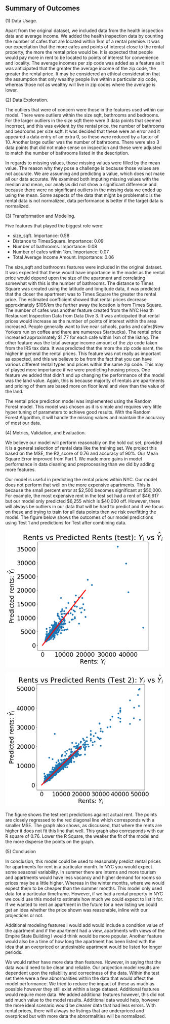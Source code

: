 ## Summary of Outcomes 

(1) Data Usage.

Apart from the original dataset, we included data from the health inspection data and average income. We added the health inspection data by counting the number of cafes that are located within 1km of a rental premise. It was our expectation that the more cafes and points of interest close to the rental property, the more the rental price would be. It is expected that people would pay more in rent to be located to points of interest for convenience and locality. The average incomes per zip code was added as a feature as it was anticipated that the greater the average income of the zip code, the greater the rental price. It may be considered an ethical consideration that the assumption that only wealthy people live within a particular zip code, whereas those not as wealthy will live in zip codes where the average is lower. 



(2) Data Exploration.

The outliers that were of concern were those in the features used within our model. There were outliers within the size sqft, bathrooms and bedrooms. For the larger outliers in the size sqft there were 3 data points that seemed incorrect, and this was evident by the rental price, the number of bathrooms and bedrooms per size sqft. It was decided that these were an error and it appeared a data entry of an extra 0, so these were reduced by a factor of 10. Another large outlier was the number of bathrooms. There were also 3 data points that did not make sense on inspection and these were adjusted to match the number of bathrooms listed in the description. 
 
 In regards to missing values, those missing values were filled by the mean value. The reason why they pose a challenge is because those values are not accurate. We are assuming and predicting a value, which does not make all our data accurate. We examined both imputing missing values with the median and mean, our analysis did not show a significant difference and because there were no significant outliers in the missing data we ended up using the mean. Some aspects of the data that might be problematic is the rental data is not normalized, data performance is better if the target data is normalized. 



(3) Transformation and Modeling.

Five features that played the biggest role were: 

 - size_sqft. Importance: 0.58
 - Distance to TimesSquare. Importance: 0.09
 - Number of bathrooms. Importance: 0.08
 - Number of cafes within 1km. Importance: 0.07
 - Total Average Income Amount. Importance: 0.06
 
The size_sqft and bathrooms features were included in the original dataset. It was expected that these would have importance in the model as the rental price would depend upon the size of the apartment and correlating somewhat with this is the number of bathrooms. The distance to Times Square was created using the latitude and longitude data, it was predicted that the closer the apartment was to Times Square the greater the rental price. The estimated coefficient showed that rental prices decrease approximately $105/km the further away the location is from Times Square. The number of cafes was another feature created from the NYC Health Restaurant Inspection Data from Data Dive 3. It was anticipated that rental prices would increase as the number of points of interest within the area increased. People generally want to live near schools, parks and cafes(New Yorkers run on coffee and there are numerous Starbucks). The rental price increased approximately $1.77 for each cafe within 1km of the listing. The other feature was the total average income amount of the zip code taken from the IRS tax data. It was predicted that the more the zip code earnt, the higher in general the rental prices. This feature was not really as important as expected, and this we believe to be from the fact that you can have various different rental types and prices within the same zip code. This may of played more importance if we were predicting housing prices. One feature we added that didn't end up changing the performance of the model was the land value. Again, this is because majority of rentals are apartments and pricing of them are based more on floor level and view than the value of the land.     

The rental price prediction model was implemented using the Random Forest model. This model was chosen as it is simple and requires very little hyper tuning of parameters to achieve good results. With the Random Forest Algorithm, it will handle the missing values and maintain the accuracy of most our data. 


(4) Metrics, Validation, and Evaluation.

We believe our model will perform reasonably on the hold out set, provided it is a general selection of rental data like the training set. We project this based on the MSE, the R2_score of 0.76 and accuracy of 90%. Our Mean Square Error improved from Part 1. We made more gains in model performance in data cleaning and preprocessing than we did by adding more features. 

Our model is useful in predicting the rental prices within NYC. Our model does not perform that well on the more expensive apartments. This is because the small percent error at $2,500 becomes significant at $50,000. For example, the most expensive rent in the test set had a rent of $46,917 but our model only predicted $6,255 which is $40,000 off. However, there will always be outliers in our data that will be hard to predict and if we focus on these and trying to train for all data points then we risk overfitting the model.  The figure below shows the outcomes of our model predictions using Test 1 and predictions for Test after combining data. 

![](testPred.png)


![](test2Pred.png)

The figure shows the test rent predictions against actual rent. The points are closely regressed to the red diagonal line which corresponds with a smaller MSE. The graph also shows, as discussed, that where the rents are higher it does not fit this line that well. This graph also corresponds with our R square of 0.76. Lower the R Square, the weaker the fit of the model and the more disperse the points on the graph.

(5) Conclusion

In conclusion, this model could be used to reasonably predict rental prices for apartments for rent in a particular month. In NYC you would expect some seasonal variability. In summer there are interns and more tourism and apartments would have less vacancy and higher demand for rooms so prices may be a little higher. Whereas in the winter months, where we would expect them to be cheaper than the summer months. This model only used data for a particular timeframe. However, if we had a rental property in NYC we could use this model to estimate how much we could expect to list it for. If we wanted to rent an apartment in the future for a new listing we could get an idea whether the price shown was reasonable, inline with our projections or not.  

Additional modeling features I would add would include a condition value of the apartment and if the apartment had a view, apartments with views of the Empire State Building I would think would be more popular. Another feature would also be a time of how long the apartment has been listed with the idea that an overpriced or undesirable apartment would be listed for longer periods.

We would rather have more data than features. However, in saying that the data would need to be clean and reliable. Our projection model results are dependent upon the reliability and correctness of the data. Within the test set there were a few abnormalities within the data that would affect the model performance. We tried to reduce the impact of these as much as possible however they still exist within a large dataset. Additional features would require more data. We added additional features however, this did not add much value to the model results. Additional data would help, however the more ideal scenario would be cleaner data that had less errors. With rental prices, there will always be listings that are underpriced and overpriced but with more data the abnormalities will be normalized. 
